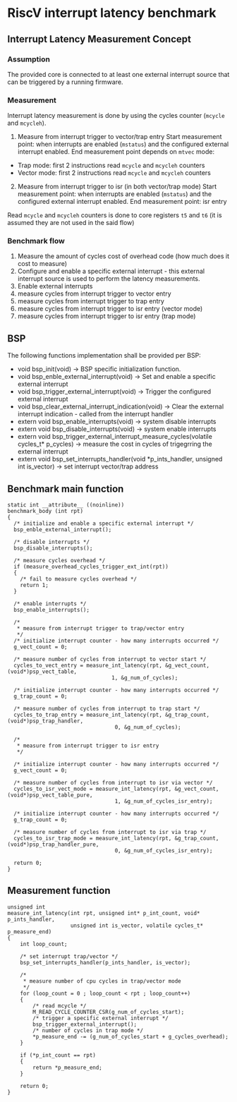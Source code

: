 # RiscV interrupt latency benchmark

## Interrupt Latency Measurement Concept

### Assumption
The provided core is connected to at least one  external interrupt source that can be triggered by a running firmware.

### Measurement

Interrupt latency measurement is done by using the cycles counter (`mcycle` and `mcycleh`).
1. Measure from interrupt trigger to vector/trap entry
Start measurement point: when interrupts are enabled (`mstatus`) and the configured external interrupt enabled.
End measurement point depends on `mtvec` mode:
- Trap mode: first 2 instructions read `mcycle` and `mcycleh` counters
- Vector mode: first 2 instructions read `mcycle` and `mcycleh` counters
2. Measure from interrupt trigger to isr (in both vector/trap mode)
Start measurement point: when interrupts are enabled (`mstatus`) and the configured external interrupt enabled.
End measurement point: isr entry

Read `mcycle` and `mcycleh` counters is done to core registers `t5` and `t6` (it is assumed they are not used in the said flow)

### Benchmark flow
1. Measure the amount of cycles cost of overhead code (how much does it cost to measure)
2. Configure and enable a specific external interrupt - this external interrupt source is used to perform the latency measurements.
3. Enable external interrupts
4. measure cycles from interrupt trigger to vector entry
5. measure cycles from interrupt trigger to trap entry
6. measure cycles from interrupt trigger to isr entry (vector mode)
7. measure cycles from interrupt trigger to isr entry (trap mode)

## BSP

The following functions implementation shall be provided per BSP:

- void bsp_init(void) -> BSP specific initialization function.
- void bsp_enble_external_interrupt(void) -> Set and enable a specific external interrupt
- void bsp_trigger_external_interrupt(void) -> Trigger the configured external interrupt
- void bsp_clear_external_interrupt_indication(void) -> Clear the external interrupt indication - called from the interrupt handler
- extern void bsp_enable_interrupts(void) -> system disable interrupts
- extern void bsp_disable_interrupts(void) -> system enable interrupts
- extern void bsp_trigger_external_interrupt_measure_cycles(volatile cycles_t* p_cycles) -> measure the cost in cycles of trigegrring the external interrupt   
- extern void bsp_set_interrupts_handler(void *p_ints_handler, unsigned int is_vector) -> set interrupt vector/trap address

## Benchmark main function
```
static int __attribute__ ((noinline))
benchmark_body (int rpt)
{
  /* initialize and enable a specific external interrupt */
  bsp_enble_external_interrupt();

  /* disable interrupts */
  bsp_disable_interrupts();

  /* measure cycles overhead */
  if (measure_overhead_cycles_trigger_ext_int(rpt))
  {
    /* fail to measure cycles overhead */
    return 1;
  }

  /* enable interrupts */
  bsp_enable_interrupts();

  /*
   * measure from interrupt trigger to trap/vector entry
   */
  /* initialize interrupt counter - how many interrupts occurred */
  g_vect_count = 0;

  /* measure number of cycles from interrupt to vector start */
  cycles_to_vect_entry = measure_int_latency(rpt, &g_vect_count, (void*)psp_vect_table,
                                 1, &g_num_of_cycles);

  /* initialize interrupt counter - how many interrupts occurred */
  g_trap_count = 0;

  /* measure number of cycles from interrupt to trap start */
  cycles_to_trap_entry = measure_int_latency(rpt, &g_trap_count, (void*)psp_trap_handler,
                                  0, &g_num_of_cycles);

  /*
   * measure from interrupt trigger to isr entry
   */

  /* initialize interrupt counter - how many interrupts occurred */
  g_vect_count = 0;

  /* measure number of cycles from interrupt to isr via vector */
  cycles_to_isr_vect_mode = measure_int_latency(rpt, &g_vect_count, (void*)psp_vect_table_pure,
                                  1, &g_num_of_cycles_isr_entry);

  /* initialize interrupt counter - how many interrupts occurred */
  g_trap_count = 0;

  /* measure number of cycles from interrupt to isr via trap */
  cycles_to_isr_trap_mode = measure_int_latency(rpt, &g_trap_count, (void*)psp_trap_handler_pure,
                                  0, &g_num_of_cycles_isr_entry);

  return 0;
}
```

## Measurement function
```
unsigned int
measure_int_latency(int rpt, unsigned int* p_int_count, void* p_ints_handler,
                    unsigned int is_vector, volatile cycles_t* p_measure_end)
{
    int loop_count;

    /* set interrupt trap/vector */
    bsp_set_interrupts_handler(p_ints_handler, is_vector);

    /*
     * measure number of cpu cycles in trap/vector mode
     */
    for (loop_count = 0 ; loop_count < rpt ; loop_count++)
    {
        /* read mcycle */
        M_READ_CYCLE_COUNTER_CSR(g_num_of_cycles_start);
        /* trigger a specific external interrupt */
        bsp_trigger_external_interrupt();
        /* number of cycles in trap mode */
        *p_measure_end -= (g_num_of_cycles_start + g_cycles_overhead);
    }

    if (*p_int_count == rpt)
    {
        return *p_measure_end;
    }

    return 0;
}
```
